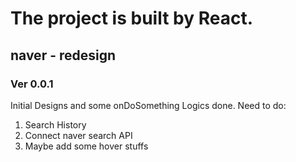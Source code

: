 # The project is built by React.

## naver - redesign

### Ver 0.0.1
Initial Designs and some onDoSomething Logics done.
Need to do:
 1. Search History
 2. Connect naver search API
 3. Maybe add some hover stuffs
